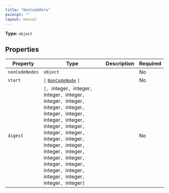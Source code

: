 ```yaml
---
title: "NonCodeMeta"
excerpt: ""
layout: manual
---
```



**Type:** `object`





## Properties

| Property | Type | Description | Required |
|----------|------|-------------|----------|
| `nonCodeNodes` |`object`|  | No |
| `start` |`[` [`NonCodeNode`](/docs/kcl/types/NonCodeNode) `]`|  | No |
| `digest` |`[, `integer`, `integer`, `integer`, `integer`, `integer`, `integer`, `integer`, `integer`, `integer`, `integer`, `integer`, `integer`, `integer`, `integer`, `integer`, `integer`, `integer`, `integer`, `integer`, `integer`, `integer`, `integer`, `integer`, `integer`, `integer`, `integer`, `integer`, `integer`, `integer`, `integer`, `integer`, `integer`]`|  | No |



